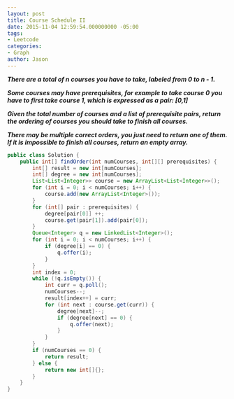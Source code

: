 ```yaml
---
layout: post
title: Course Schedule II
date: 2015-11-04 12:59:54.000000000 -05:00
tags:
- Leetcode
categories:
- Graph
author: Jason
---
```

<p><strong><em>There are a total of n courses you have to take, labeled from 0 to n - 1.</p>

Some courses may have prerequisites, for example to take course 0 you have to first take course 1, which is expressed as a pair: [0,1]</p>
Given the total number of courses and a list of prerequisite pairs, return the ordering of courses you should take to finish all courses.</p>
There may be multiple correct orders, you just need to return one of them. If it is impossible to finish all courses, return an empty array.</em></strong></p>
``` java
public class Solution {
    public int[] findOrder(int numCourses, int[][] prerequisites) {
        int[] result = new int[numCourses];
        int[] degree = new int[numCourses];
        List<List<Integer>> course = new ArrayList<List<Integer>>();
        for (int i = 0; i < numCourses; i++) {
            course.add(new ArrayList<Integer>());
        }
        for (int[] pair : prerequisites) {
            degree[pair[0]] ++;
            course.get(pair[1]).add(pair[0]);
        }
        Queue<Integer> q = new LinkedList<Integer>();
        for (int i = 0; i < numCourses; i++) {
            if (degree[i] == 0) {
                q.offer(i);
            }
        }
        int index = 0;
        while (!q.isEmpty()) {
            int curr = q.poll();
            numCourses--;
            result[index++] = curr;
            for (int next : course.get(curr)) {
                degree[next]--;
                if (degree[next] == 0) {
                    q.offer(next);
                }
            }
        }
        if (numCourses == 0) {
            return result;
        } else {
            return new int[]{};
        }
    }
}
```
